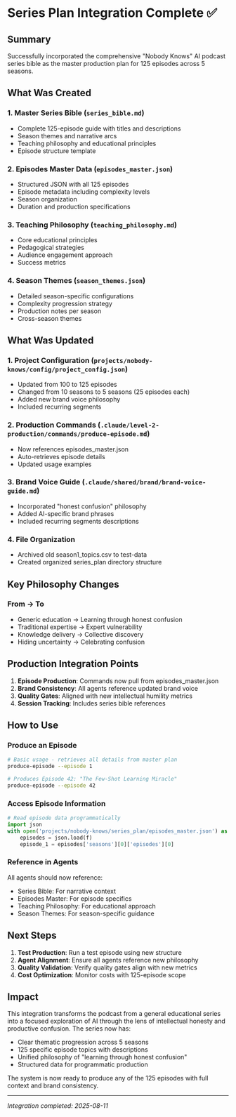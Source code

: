 # Series Plan Integration Complete ✅

## Summary
Successfully incorporated the comprehensive "Nobody Knows" AI podcast series bible as the master production plan for 125 episodes across 5 seasons.

## What Was Created

### 1. **Master Series Bible** (`series_bible.md`)
- Complete 125-episode guide with titles and descriptions
- Season themes and narrative arcs
- Teaching philosophy and educational principles
- Episode structure template

### 2. **Episodes Master Data** (`episodes_master.json`)
- Structured JSON with all 125 episodes
- Episode metadata including complexity levels
- Season organization
- Duration and production specifications

### 3. **Teaching Philosophy** (`teaching_philosophy.md`)
- Core educational principles
- Pedagogical strategies
- Audience engagement approach
- Success metrics

### 4. **Season Themes** (`season_themes.json`)
- Detailed season-specific configurations
- Complexity progression strategy
- Production notes per season
- Cross-season themes

## What Was Updated

### 1. **Project Configuration** (`projects/nobody-knows/config/project_config.json`)
- Updated from 100 to 125 episodes
- Changed from 10 seasons to 5 seasons (25 episodes each)
- Added new brand voice philosophy
- Included recurring segments

### 2. **Production Commands** (`.claude/level-2-production/commands/produce-episode.md`)
- Now references episodes_master.json
- Auto-retrieves episode details
- Updated usage examples

### 3. **Brand Voice Guide** (`.claude/shared/brand/brand-voice-guide.md`)
- Incorporated "honest confusion" philosophy
- Added AI-specific brand phrases
- Included recurring segments descriptions

### 4. **File Organization**
- Archived old season1_topics.csv to test-data
- Created organized series_plan directory structure

## Key Philosophy Changes

### From → To
- Generic education → Learning through honest confusion
- Traditional expertise → Expert vulnerability
- Knowledge delivery → Collective discovery
- Hiding uncertainty → Celebrating confusion

## Production Integration Points

1. **Episode Production**: Commands now pull from episodes_master.json
2. **Brand Consistency**: All agents reference updated brand voice
3. **Quality Gates**: Aligned with new intellectual humility metrics
4. **Session Tracking**: Includes series bible references

## How to Use

### Produce an Episode
```bash
# Basic usage - retrieves all details from master plan
produce-episode --episode 1

# Produces Episode 42: "The Few-Shot Learning Miracle"
produce-episode --episode 42
```

### Access Episode Information
```python
# Read episode data programmatically
import json
with open('projects/nobody-knows/series_plan/episodes_master.json') as f:
    episodes = json.load(f)
    episode_1 = episodes['seasons'][0]['episodes'][0]
```

### Reference in Agents
All agents should now reference:
- Series Bible: For narrative context
- Episodes Master: For episode specifics
- Teaching Philosophy: For educational approach
- Season Themes: For season-specific guidance

## Next Steps

1. **Test Production**: Run a test episode using new structure
2. **Agent Alignment**: Ensure all agents reference new philosophy
3. **Quality Validation**: Verify quality gates align with new metrics
4. **Cost Optimization**: Monitor costs with 125-episode scope

## Impact

This integration transforms the podcast from a general educational series into a focused exploration of AI through the lens of intellectual honesty and productive confusion. The series now has:

- Clear thematic progression across 5 seasons
- 125 specific episode topics with descriptions
- Unified philosophy of "learning through honest confusion"
- Structured data for programmatic production

The system is now ready to produce any of the 125 episodes with full context and brand consistency.

---

*Integration completed: 2025-08-11*